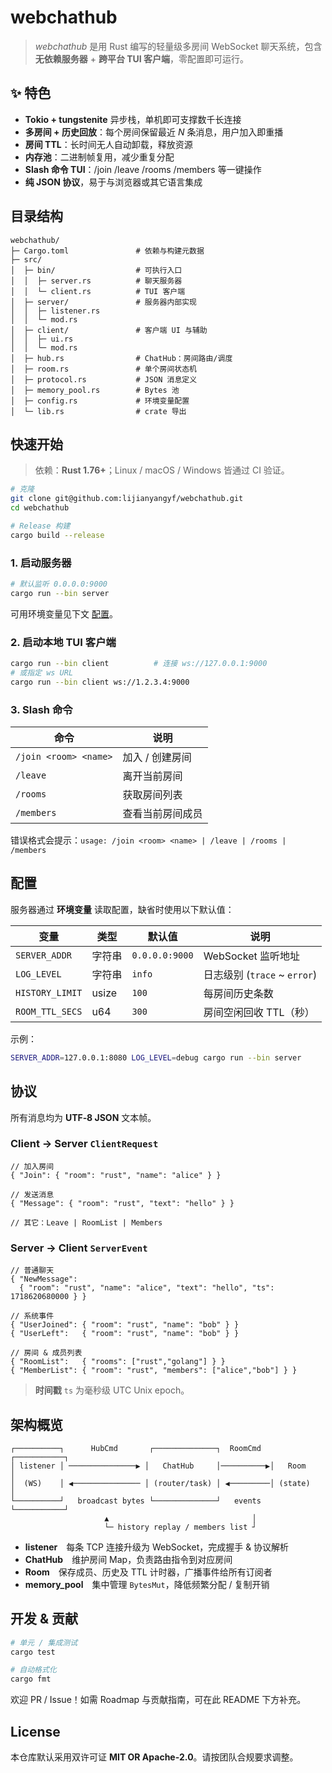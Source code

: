# webchathub

> _webchathub_ 是用 Rust 编写的轻量级多房间 WebSocket 聊天系统，包含 **无依赖服务器** + **跨平台 TUI 客户端**，零配置即可运行。

## ✨ 特色

- **Tokio + tungstenite** 异步栈，单机即可支撑数千长连接
- **多房间 + 历史回放**：每个房间保留最近 _N_ 条消息，用户加入即重播
- **房间 TTL**：长时间无人自动卸载，释放资源
- **内存池**：二进制帧复用，减少重复分配
- **Slash 命令 TUI**：/join /leave /rooms /members 等一键操作
- **纯 JSON 协议**，易于与浏览器或其它语言集成

## 目录结构

```text
webchathub/
├─ Cargo.toml               # 依赖与构建元数据
├─ src/
│  ├─ bin/                  # 可执行入口
│  │  ├─ server.rs          # 聊天服务器
│  │  └─ client.rs          # TUI 客户端
│  ├─ server/               # 服务器内部实现
│  │  ├─ listener.rs
│  │  └─ mod.rs
│  ├─ client/               # 客户端 UI 与辅助
│  │  ├─ ui.rs
│  │  └─ mod.rs
│  ├─ hub.rs                # ChatHub：房间路由/调度
│  ├─ room.rs               # 单个房间状态机
│  ├─ protocol.rs           # JSON 消息定义
│  ├─ memory_pool.rs        # Bytes 池
│  ├─ config.rs             # 环境变量配置
│  └─ lib.rs                # crate 导出
```

## 快速开始

> 依赖：**Rust 1.76+**；Linux / macOS / Windows 皆通过 CI 验证。

```bash
# 克隆
git clone git@github.com:lijianyangyf/webchathub.git
cd webchathub

# Release 构建
cargo build --release
```

### 1. 启动服务器

```bash
# 默认监听 0.0.0.0:9000
cargo run --bin server
```

可用环境变量见下文 [配置](#配置)。

### 2. 启动本地 TUI 客户端

```bash
cargo run --bin client          # 连接 ws://127.0.0.1:9000
# 或指定 ws URL
cargo run --bin client ws://1.2.3.4:9000
```

### 3. Slash 命令

| 命令 | 说明 |
|------|------|
| `/join <room> <name>` | 加入 / 创建房间 |
| `/leave` | 离开当前房间 |
| `/rooms` | 获取房间列表 |
| `/members` | 查看当前房间成员 |

错误格式会提示：`usage: /join <room> <name> | /leave | /rooms | /members`

## 配置

服务器通过 **环境变量** 读取配置，缺省时使用以下默认值：

| 变量 | 类型 | 默认值 | 说明 |
|------|------|--------|------|
| `SERVER_ADDR` | 字符串 | `0.0.0.0:9000` | WebSocket 监听地址 |
| `LOG_LEVEL`   | 字符串 | `info`         | 日志级别 (`trace` ~ `error`) |
| `HISTORY_LIMIT` | usize | `100`         | 每房间历史条数 |
| `ROOM_TTL_SECS` | u64   | `300`         | 房间空闲回收 TTL（秒） |

示例：

```bash
SERVER_ADDR=127.0.0.1:8080 LOG_LEVEL=debug cargo run --bin server
```

## 协议

所有消息均为 **UTF‑8 JSON** 文本帧。

### Client → Server `ClientRequest`

```jsonc
// 加入房间
{ "Join": { "room": "rust", "name": "alice" } }

// 发送消息
{ "Message": { "room": "rust", "text": "hello" } }

// 其它：Leave | RoomList | Members
```

### Server → Client `ServerEvent`

```jsonc
// 普通聊天
{ "NewMessage":
  { "room": "rust", "name": "alice", "text": "hello", "ts": 1718620680000 } }

// 系统事件
{ "UserJoined": { "room": "rust", "name": "bob" } }
{ "UserLeft":   { "room": "rust", "name": "bob" } }

// 房间 & 成员列表
{ "RoomList":   { "rooms": ["rust","golang"] } }
{ "MemberList": { "room": "rust", "members": ["alice","bob"] } }
```

> **时间戳** `ts` 为毫秒级 UTC Unix epoch。

## 架构概览

```text
┌──────────┐      HubCmd       ┌──────────────┐  RoomCmd  ┌───────────┐
│ listener │ ───────────────▶ │   ChatHub     │──────────▶│   Room    │
│  (WS)    │ ◀─────────────── │ (router/task) │ ◀─────────│ (state)   │
└──────────┘   broadcast bytes └──────────────┘   events   └───────────┘
                     ▲                                │
                     └─ history replay / members list ┘
```

* **listener** 每条 TCP 连接升级为 WebSocket，完成握手 & 协议解析  
* **ChatHub** 维护房间 Map，负责路由指令到对应房间  
* **Room** 保存成员、历史及 TTL 计时器，广播事件给所有订阅者  
* **memory_pool** 集中管理 `BytesMut`，降低频繁分配 / 复制开销  

## 开发 & 贡献

```bash
# 单元 / 集成测试
cargo test

# 自动格式化
cargo fmt
```

欢迎 PR / Issue！如需 Roadmap 与贡献指南，可在此 README 下方补充。

## License

本仓库默认采用双许可证 **MIT OR Apache‑2.0**。请按团队合规要求调整。
